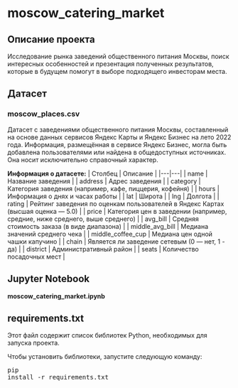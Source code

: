 # moscow_catering_market
## Описание проекта
Исследование рынка заведений общественного питания Москвы, поиск интересных особенностей и презентация полученных результатов, которые в будущем помогут в выборе подходящего инвесторам места.

## Датасет
### moscow_places.csv
Датасет с заведениями общественного питания Москвы, составленный на основе данных сервисов Яндекс Карты и Яндекс Бизнес на лето 2022 года. Информация, размещённая в сервисе Яндекс Бизнес, могла быть добавлена пользователями или найдена в общедоступных источниках. Она носит исключительно справочный характер.

**Информация о датасете:**
| Столбец | Описание |
|---|---|
| name | Название заведения |
| address | Адрес заведения |
| category | Категория заведения (например, кафе, пиццерия, кофейня) |
| hours | Информация о днях и часах работы |
| lat | Широта |
| lng | Долгота |
| rating | Рейтинг заведения по оценкам пользователей в Яндекс Картах (высшая оценка — 5.0) |
| price | Категория цен в заведении (например, средние, ниже среднего, выше среднего) |
| avg_bill | Средняя стоимость заказа (в виде диапазона) |
| middle_avg_bill | Медиана значений среднего чека |
| middle_coffee_cup | Медиана цен одной чашки капучино |
| chain | Является ли заведение сетевым (0 — нет, 1 - да) |
| district | Административный район |
| seats | Количество посадочных мест |

## Jupyter Notebook
**moscow_catering_market.ipynb**

## requirements.txt
Этот файл содержит список библиотек Python, необходимых для запуска проекта.

Чтобы установить библиотеки, запустите следующую команду: <pre>pip install -r requirements.txt<pre>
